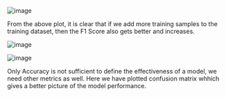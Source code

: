 ![image](https://user-images.githubusercontent.com/61404441/143929706-007fe293-db82-4e26-80ec-9b6687264a97.png)

From the above plot, it is clear that if we add more training samples to the training dataset, then the F1 Score also gets better and increases.


![image](https://user-images.githubusercontent.com/61404441/143929764-9b288140-3cd4-4326-94ac-7127ae58288c.png)



![image](https://user-images.githubusercontent.com/61404441/143929808-0473fc02-7dbf-4a35-8e2c-bb02fd45795b.png)


Only Accuracy is  not sufficient to define the effectiveness of a model, we need other metrics as well. Here we have plotted confusion matrix whhich gives a better picture of the model performance.

